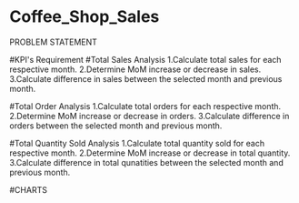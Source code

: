 # Coffee_Shop_Sales

PROBLEM STATEMENT

#KPI's Requirement
#Total Sales Analysis
1.Calculate total sales for each respective month.
2.Determine MoM increase or decrease in sales.
3.Calculate difference in sales between the selected month and previous month.

#Total Order Analysis
1.Calculate total orders for each respective month.
2.Determine MoM increase or decrease in orders.
3.Calculate difference in orders between the selected month and previous month.

#Total Quantity Sold Analysis
1.Calculate total quantity sold for each respective month.
2.Determine MoM increase or decrease in total quantity.
3.Calculate difference in total qunatities between the selected month and previous month.

#CHARTS
